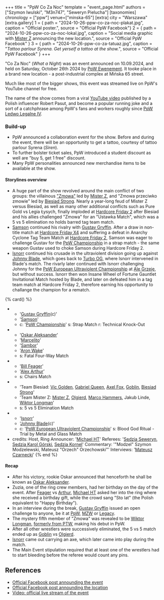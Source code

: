 +++
title = "PpW Co Za Noc"
template = "event_page.html"
authors = ["Szymon Iwulski", "M3n747", "Seweryn Pielucha"]
[taxonomies]
chronology = ["ppw"]
venue=["minska-65"]
[extra]
city = "Warszawa"
[extra.gallery]
1 = { path = "2024-10-26-ppw-co-za-noc-plakat.jpg", caption = "Official poster.", source = "Official PpW Facebook"}
2 = { path = "2024-10-26-ppw-co-za-noc-lokal.jpg", caption = "Social media graphic with [Mister Z](@/w/mister-z.md) announcing the new location.", source = "Official PpW Facebook" }
3 = { path = "2024-10-26-ppw-co-za-tatuaz.jpg", caption = "_Tattoo parlour Syrena. Get yerself a tattoo at the show._", source = "Official PpW Facebook" }
+++

"Co Za Noc" (_What a Night_) was an event announced on 10.09.2024, and held on Saturday, October 26th 2024 by [PpW Ewenement](@/o/ppw.md). It tooke place in a brand new location - a post-industrial complex at Mińska 65 street.

Much like most of the bigger shows, this event was streamed live on PpW's YouTube channel for free.

The name of the show comes from a viral [YouTube video](https://youtu.be/k0nnjEmVHWs?t=157) published by a Polish influencer Robert Pasut, and become a popular running joke and a sort of a catchphrase among PpW's fans and workers roughly since [PpW Ledwo Legalne IV](@/e/ppw/2024-06-08-ppw-ledwo-legalne-4.md).

### Build-up

* PpW announced a collaboration event for the show. Before and during the event, there will be an opportunity to get a tattoo, courtesy of tattoo parlour Syrena (_Siren_).
* To further bolster ticket sales, PpW introduced a student discount as well are "buy 5, get 1 free" discount.
* Many PpW personalities announced new merchandise items to be available at the show.

#### Storylines overview

* A huge part of the show revolved around the main conflict of two groups: the villainous ["Zmowa"](@/a/the-collusion.md) led by [Mister Z](@/w/mister-z.md), and "Zmowa przeciwko zmowie" led by [Biesiad Strong](@/w/biesiad.md). Nearly a year-long feud of Mister Z versus Biesiad, as well as many other additional conflicts such as Pure Gold vs Legia Łysych, finally imploded at [Hardcore Friday 2](@/e/ppw/2024-09-20-ppw-hardcore-friday-2.md) after Biesiad and his allies challenged "Zmowa" for an "Ustawka Match", which was a 5 vs 5 elimination no holds barred tag team match. 
* [Samson](@/w/samson.md) continued his rivalry with [Gustav Gryffin](@/w/gustav-gryffin.md). After a draw in non-title match at [Hardcore Friday X4](@/e/ppw/2024-08-23-ppw-hardcore-friday-x4.md) and suffering a defeat in Anarchy Cyclone Tag Team Match at [Hardcore Friday 2](@/e/ppw/2024-09-20-ppw-hardcore-friday-2.md), Samson was eager to challenge Gustav for the [PpW Championship](@/c/ppw-championship.md) in a strap match - the same weapon Gustav used to choke Samson during Hardcore Friday 2.
* [Isnorr](@/w/isnorr.md) continued his crusade in the ultraviolent division going up against [Johnny Blade](@/w/johnny-blade.md), which goes back to [Turbo OG](@/e/ppw/2023-12-08-ppw-turbo-og.md), where Isnorr intervened in Blade's match. The rivarly later continued with Isnorr challenging Johnny for the [PpW European Ultraviolent Championship](@/c/ppw-european-ultraviolent-championship.md) at [Ale Grzeje](@/e/ppw/2024-07-13-ppw-ale-grzeje.md), but without success. Isnorr then won Insane Wheel of Fortune Gauntlet Invitational Match hosted by Blade, and later on defeated him in a tag team match at Hardcore Friday 2, therefore earning his opportunity to challange the champion for a rematch.
  
{% card() %}
- - '[Gustav Gryffin](@/w/gustav-gryffin.md)(c)'
  - '[Samson](@/w/samson.md)'
  - c: '[PpW Championship](@/c/ppw-championship.md)'
    s: Strap Match
    r: Technical Knock-Out
- - '[Oskar Aleksander](@/w/oskar-aleksander.md)'
  - '[Marcelito](@/w/marcelito.md)'
  - '[Sambor](@/w/sambor.md)'
  - '[Aron Wake](@/w/aron-wake.md)'
  - s: Fatal Four-Way Match
- - '[Bill Feager](@/w/feager.md)'
  - '[Alex Arthur](@/w/alex-arthur.md)'
  - s: Chairs Match
- - 'Team Biesiad: [Vic Golden](@/w/vic-golden.md), [Gabriel Queen](@/w/gabriel-queen.md), [Axel Fox](@/w/axel-fox.md), [Goblin](@/w/goblin.md), [Biesiad Strong](@/w/biesiad.md)'
  - 'Team Mister Z: [Mister Z](@/w/mister-z.md), [Olgierd](@/w/olgierd.md), [Marco Hammers](@/w/marco-hammers.md), Jakub Linde, [Wiktor Longman](@/w/wiktor-longman.md)'
  - s: 5 vs 5 Elimination Match
- - '[Isnorr](@/w/isnorr.md)'
  - '[Johnny Blade](@/w/johnny-blade.md)(c)'
  - c: '[PpW European Ultraviolent Championship](@/c/ppw-european-ultraviolent-championship.md)'
    s: Blood God Ritual - Trial by Metal and Glass Match
- credits:
    Host, Ring Announcer: '[Michael HT](@/w/michael-ht.md)'
    Referees: '[Sędzia Seweryn](@/w/sedzia-seweryn.md), [Sędzia Karol Górski](@/w/sedzia-karol-gorski.md), [Sędzia Kornel](@/w/sedzia-kornel.md)'
    Commentary: '"Modzel" Szymon Modzelewski, Mateusz "Orzech" Orzechowski"'
    Interviews: '[Mateusz Czarnecki](@/w/mateusz-czarnecki.md)'
{% end %}

#### Recap

* After his victory, rookie Oskar announced that henceforth he shall be known as [Oskar Aleksander](@/w/oskar-aleksander.md).
* Zuzia, one of the ring crew members, had her birthday on the day of the event. After [Feager](@/w/feager.md) vs [Arthur](@/w/alex-arthur.md), [Michael HT](@/w/michael-ht.md) asked her into the ring where she received a birthday gift, while the crowd sang "Sto lat" (the Polish equivalent to "Happy Birthday").
* In an interview during the break, [Gustav Gryffin](@/w/gustav-gryffin.md) issued an open challenge to anyone, be it at [PpW](@/o/ppw.md), [MZW](@/o/mzw.md) or [Legacy](@/o/low.md).
* The mystery fifth member of "Zmowa" was revealed to be [Wiktor Longman](@/w/wiktor-longman.md), [formerly from PTW](@/a/ptw-exits.md), making his debut in PpW.
* After all other wrestlers were successively eliminated, the 5 vs 5 match ended up as [Goblin](@/w/goblin.md) vs [Olgierd](@/w/olgierd.md).
* [Isnorr](@/w/isnorr.md) came out carrying an axe, which later came into play during the match.
* The Main Event stipulation required that at least one of the wrestlers had to start bleeding before the referee would count any pins.

## References

* [Official Facebook post announding the event](https://www.facebook.com/OficjalnePPW/posts/pfbid02enHaiiLSDJbPT47DiuCoiEMuwk4TCxGqtfHsGLC7T46xaE4d9rg6ssipBKLivMWnl)
* [Official Facebook post announding the location](https://www.facebook.com/OficjalnePPW/posts/pfbid0BTS8Qhe1s49J1sK748TSsTLHGAjq2ErggutZWuAt4d9xEhGctnXdjkN3QstarjFUl)
* [Video: official live stream of the event](https://www.youtube.com/watch?v=zlkssoMxSaE)
